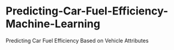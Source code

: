 # Predicting-Car-Fuel-Efficiency-Machine-Learning
Predicting Car Fuel Efficiency Based on Vehicle Attributes
